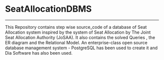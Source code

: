 # SeatAllocationDBMS
---

<p>This Repository contains step wise source_code of a database of Seat Allocation system inspired by the system of Seat Allocation by 
The Joint Seat Allocation Authority (JoSAA). It also contains the solved Queries , the ER diagram and the Relational Model.
An enterprise-class open source database management system - PostgreSQL has been used to create it and Dia Software has also been used.</p> 
